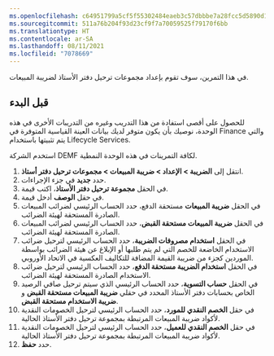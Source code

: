```yaml
---
ms.openlocfilehash: c64951799a5cf5f55302484eaeb3c57dbbbe7a28fcc5d5890d1fc7583bae5503
ms.sourcegitcommit: 511a76b204f93d23cf9f7a70059525f79170f6bb
ms.translationtype: HT
ms.contentlocale: ar-SA
ms.lasthandoff: 08/11/2021
ms.locfileid: "7078669"
---
```

في هذا التمرين، سوف تقوم بإعداد مجموعات ترحيل دفتر الأستاذ لضريبة المبيعات.

## <a name="before-you-begin"></a>قبل البدء 

للحصول على أقصى استفادة من هذا التدريب وغيره من التدريبات الأخرى في هذه الوحدة، نوصيك بأن يكون متوفر لديك بيانات العينة القياسية المتوفرة في Finance والتي يتم تثبيتها باستخدام Lifecycle Services. 

استخدم الشركة DEMF لكافة التمرينات في هذه الوحدة النمطية. 

1.  انتقل إلى **الضريبة > الإعداد > ضريبة المبيعات > مجموعات ترحيل دفتر أستاذ**.
2.  حدد **جديد** في جزء الإجراءات.
3.  في الحقل **مجموعة ترحيل دفتر الأستاذ**، اكتب قيمة.
4.  في حقل **الوصف** أدخل قيمة.
5.  في الحقل **ضريبة المبيعات** مستحقة الدفع، حدد الحساب الرئيسي لضرائب المبيعات الصادرة المستحقة لهيئة الضرائب.
6.  في الحقل **ضريبة المبيعات مستحقة القبض**، حدد الحساب الرئيسي لضرائب المبيعات الصادرة المستحقة لهيئة الضرائب.
7.  في الحقل **استخدام مصروفات الضريبة**، حدد الحساب الرئيسي لترحيل ضرائب الاستخدام الخاضعة للخصم التي لم يتم طلبها أو الإبلاغ عن هيئة الضرائب بواسطة الموردين كجزء من ضريبة القيمة المضافة للتكاليف العكسية في الاتحاد الأوروبي. 
8.  في الحقل **استخدام الضريبة مستحقة الدفع**، حدد الحساب الرئيسي لترحيل ضرائب الاستخدام الصادرة المستحقة لهيئة الضرائب.
9.  في الحقل **حساب التسوية**، حدد الحساب الرئيسي الذي سيتم ترحيل صافي الرصيد الخاص بحسابات دفتر الأستاذ المحدد في حقلي **ضريبة المبيعات مستحقة القبض** و **ضريبة الاستخدام مستحقة القبض**.
10. في حقل **الخصم النقدي للمورد**، حدد الحساب الرئيسي لترحيل الخصومات النقدية لأكواد ضريبة المبيعات المرتبطة بمجموعة ترحيل دفتر الأستاذ الحالية.
11. في حقل **الخصم النقدي للعميل**، حدد الحساب الرئيسي لترحيل الخصومات النقدية لأكواد ضريبة المبيعات المرتبطة بمجموعة ترحيل دفتر الأستاذ الحالية.
12. حدد **حفظ**.

